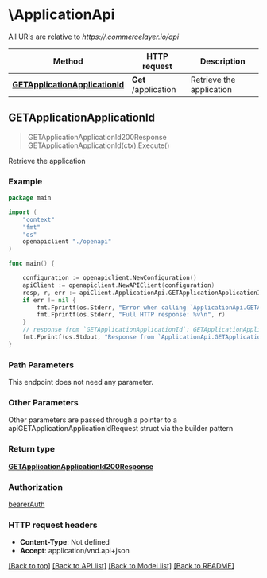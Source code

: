 # \ApplicationApi

All URIs are relative to *https://.commercelayer.io/api*

Method | HTTP request | Description
------------- | ------------- | -------------
[**GETApplicationApplicationId**](ApplicationApi.md#GETApplicationApplicationId) | **Get** /application | Retrieve the application



## GETApplicationApplicationId

> GETApplicationApplicationId200Response GETApplicationApplicationId(ctx).Execute()

Retrieve the application



### Example

```go
package main

import (
    "context"
    "fmt"
    "os"
    openapiclient "./openapi"
)

func main() {

    configuration := openapiclient.NewConfiguration()
    apiClient := openapiclient.NewAPIClient(configuration)
    resp, r, err := apiClient.ApplicationApi.GETApplicationApplicationId(context.Background()).Execute()
    if err != nil {
        fmt.Fprintf(os.Stderr, "Error when calling `ApplicationApi.GETApplicationApplicationId``: %v\n", err)
        fmt.Fprintf(os.Stderr, "Full HTTP response: %v\n", r)
    }
    // response from `GETApplicationApplicationId`: GETApplicationApplicationId200Response
    fmt.Fprintf(os.Stdout, "Response from `ApplicationApi.GETApplicationApplicationId`: %v\n", resp)
}
```

### Path Parameters

This endpoint does not need any parameter.

### Other Parameters

Other parameters are passed through a pointer to a apiGETApplicationApplicationIdRequest struct via the builder pattern


### Return type

[**GETApplicationApplicationId200Response**](GETApplicationApplicationId200Response.md)

### Authorization

[bearerAuth](../README.md#bearerAuth)

### HTTP request headers

- **Content-Type**: Not defined
- **Accept**: application/vnd.api+json

[[Back to top]](#) [[Back to API list]](../README.md#documentation-for-api-endpoints)
[[Back to Model list]](../README.md#documentation-for-models)
[[Back to README]](../README.md)

